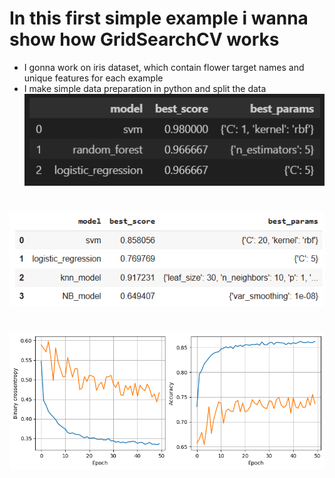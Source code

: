 # In this first simple example i wanna show how GridSearchCV works 
* I gonna work on iris dataset, which contain flower target names and unique features for each example
* I make simple data preparation in python and split the data 
![](https://github.com/JakubTabor/Grid_Search/blob/main/Images/Parameters.png)

# 

![](https://github.com/JakubTabor/Grid_Search/blob/main/Images/Parameters_adv.png)

# 
![](https://github.com/JakubTabor/Grid_Search/blob/main/Images/Grid_Search_png.png)
